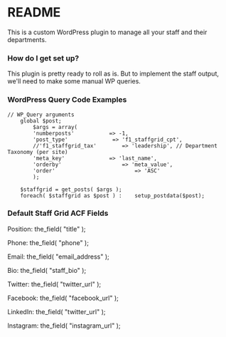 # README #

This is a custom WordPress plugin to manage all your staff and their departments. 

### How do I get set up? ###

This plugin is pretty ready to roll as is. But to implement the staff output, we'll need to make some manual WP queries. 


### WordPress Query Code Examples ###


	// WP_Query arguments
		global $post;
			$args = array( 
			'numberposts' 			=> -1, 
			'post_type'              => 'f1_staffgrid_cpt',	
			//'f1_staffgrid_tax' 		=> 'leadership', // Department Taxonomy (per site)
			'meta_key' 				=> 'last_name',
			'orderby'					=> 'meta_value', 
			'order' 						=> 'ASC'
			);
		
		$staffgrid = get_posts( $args );
		foreach( $staffgrid as $post ) :	setup_postdata($post); 

### Default Staff Grid ACF Fields ###
Position:  the_field( "title" );
	
Phone:  the_field( "phone" );
	
Email:  the_field( "email_address" );
	
Bio:  the_field( "staff_bio" );
	
Twitter:  the_field( "twitter_url" );
	
Facebook:  the_field( "facebook_url" );
	
LinkedIn:  the_field( "twitter_url" );
	
Instagram:  the_field( "instagram_url" );